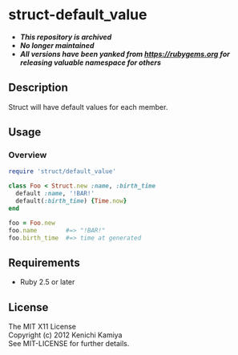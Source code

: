 struct-default_value
====================

* ***This repository is archived***
* ***No longer maintained***
* ***All versions have been yanked from https://rubygems.org for releasing valuable namespace for others***

Description
------------

Struct will have default values for each member.

Usage
------

### Overview

```ruby
require 'struct/default_value'

class Foo < Struct.new :name, :birth_time
  default :name, '!BAR!'
  default(:birth_time) {Time.now}
end

foo = Foo.new
foo.name        #=> "!BAR!"
foo.birth_time  #=> time at generated
```

Requirements
------------

* Ruby 2.5 or later

License
-------

The MIT X11 License  
Copyright (c) 2012 Kenichi Kamiya  
See MIT-LICENSE for further details.
